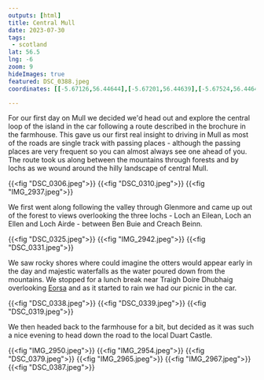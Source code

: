 ```yaml
---
outputs: [html]
title: Central Mull
date: 2023-07-30
tags:
 - scotland
lat: 56.5
lng: -6
zoom: 9
hideImages: true
featured: DSC_0388.jpeg
coordinates: [[-5.67126,56.44644],[-5.67201,56.44639],[-5.67524,56.44646],[-5.6763,56.44699],[-5.67933,56.44767],[-5.68154,56.44765],[-5.68454,56.44864],[-5.68728,56.44874],[-5.68992,56.44929],[-5.69023,56.44932],[-5.68896,56.44829],[-5.68621,56.44664],[-5.68252,56.4447],[-5.68197,56.44395],[-5.68198,56.44239],[-5.68568,56.43766],[-5.68817,56.43632],[-5.68744,56.43537],[-5.68779,56.43455],[-5.68986,56.43287],[-5.69059,56.43297],[-5.69186,56.43198],[-5.69421,56.43116],[-5.69506,56.43049],[-5.69776,56.42676],[-5.69852,56.42405],[-5.69963,56.42258],[-5.70108,56.42185],[-5.70295,56.42143],[-5.70825,56.42111],[-5.71052,56.42075],[-5.71212,56.42019],[-5.71675,56.41818],[-5.71903,56.41682],[-5.72375,56.41561],[-5.7292,56.41499],[-5.73088,56.41449],[-5.73568,56.41255],[-5.73757,56.41213],[-5.74013,56.41235],[-5.74528,56.41379],[-5.74711,56.41402],[-5.74984,56.41351],[-5.75115,56.41274],[-5.75284,56.41224],[-5.75846,56.41249],[-5.76052,56.41284],[-5.76308,56.41368],[-5.77436,56.41621],[-5.77701,56.41657],[-5.78175,56.41654],[-5.78535,56.41706],[-5.78908,56.41828],[-5.79252,56.41898],[-5.80275,56.42279],[-5.8073,56.42513],[-5.8143,56.42702],[-5.81823,56.42887],[-5.81963,56.42938],[-5.82189,56.42965],[-5.82389,56.42944],[-5.82645,56.42821],[-5.82709,56.42726],[-5.82729,56.42546],[-5.82774,56.42434],[-5.82932,56.42264],[-5.83136,56.4215],[-5.83949,56.41833],[-5.8418,56.41694],[-5.84269,56.41605],[-5.84578,56.41479],[-5.84612,56.41414],[-5.84524,56.41305],[-5.84683,56.40997],[-5.84838,56.40835],[-5.85183,56.40637],[-5.85425,56.40566],[-5.85953,56.40472],[-5.86393,56.40453],[-5.86618,56.40416],[-5.87537,56.4015],[-5.88237,56.39981],[-5.88597,56.39918],[-5.88849,56.39832],[-5.89134,56.39627],[-5.89484,56.39457],[-5.89695,56.39402],[-5.9004,56.39362],[-5.90394,56.39376],[-5.90845,56.3945],[-5.91244,56.39561],[-5.91572,56.39732],[-5.92087,56.39831],[-5.92449,56.39953],[-5.92932,56.40236],[-5.93119,56.4032],[-5.93714,56.4045],[-5.94094,56.40488],[-5.95991,56.40465],[-5.96302,56.40399],[-5.97107,56.40018],[-5.97267,56.39902],[-5.97339,56.39761],[-5.97381,56.39433],[-5.97464,56.39327],[-5.97626,56.39231],[-5.97698,56.39126],[-5.97973,56.39108],[-5.98289,56.39134],[-5.98747,56.39138],[-5.98898,56.39126],[-5.9911,56.38994],[-5.99425,56.38904],[-5.99727,56.38923],[-5.99925,56.39022],[-6.00212,56.39337],[-6.00361,56.39396],[-6.00575,56.39371],[-6.0104,56.39195],[-6.01177,56.39172],[-6.01524,56.39185],[-6.01758,56.39274],[-6.01913,56.39405],[-6.02074,56.39471],[-6.02283,56.39478],[-6.02522,56.39418],[-6.03036,56.3933],[-6.03511,56.39189],[-6.03698,56.39068],[-6.03951,56.38982],[-6.04318,56.38773],[-6.04816,56.38412],[-6.05106,56.38292],[-6.05169,56.38206],[-6.05449,56.38107],[-6.05913,56.38163],[-6.06023,56.38209],[-6.06232,56.38243],[-6.06619,56.38349],[-6.06779,56.3842],[-6.06848,56.38617],[-6.06988,56.38717],[-6.07147,56.38897],[-6.07677,56.39295],[-6.08019,56.39501],[-6.08934,56.39957],[-6.09059,56.40037],[-6.09482,56.40367],[-6.10023,56.4059],[-6.10207,56.40685],[-6.10554,56.40992],[-6.10655,56.41046],[-6.10958,56.41149],[-6.1167,56.41303],[-6.12085,56.41424],[-6.12297,56.41533],[-6.12806,56.4188],[-6.12952,56.42024],[-6.1304,56.42258],[-6.13191,56.42313],[-6.13461,56.42334],[-6.13493,56.42411],[-6.13431,56.42561],[-6.13618,56.4259],[-6.13662,56.42628],[-6.13566,56.42712],[-6.1337,56.42812],[-6.133,56.42962],[-6.13307,56.43036],[-6.13406,56.43196],[-6.13441,56.4338],[-6.13398,56.43549],[-6.13235,56.43914],[-6.13133,56.44107],[-6.12916,56.4439],[-6.12875,56.44474],[-6.12857,56.44654],[-6.12792,56.44801],[-6.12653,56.44918],[-6.12399,56.45023],[-6.11788,56.45123],[-6.11569,56.45099],[-6.11262,56.45096],[-6.10886,56.45059],[-6.10566,56.45066],[-6.10155,56.45043],[-6.09866,56.4506],[-6.0961,56.44962],[-6.09231,56.44929],[-6.09014,56.44868],[-6.08792,56.44855],[-6.08443,56.44785],[-6.08187,56.44805],[-6.07887,56.44752],[-6.07376,56.4481],[-6.07274,56.448],[-6.07139,56.4478],[-6.06763,56.44904],[-6.06369,56.44947],[-6.06113,56.45045],[-6.05742,56.45104],[-6.05431,56.45137],[-6.0526,56.45261],[-6.05176,56.45364],[-6.04972,56.45446],[-6.04926,56.45563],[-6.04746,56.45763],[-6.04524,56.45933],[-6.04136,56.46135],[-6.03953,56.46198],[-6.03592,56.46284],[-6.03435,56.46303],[-6.03227,56.46386],[-6.03058,56.46544],[-6.0272,56.46633],[-6.02077,56.46669],[-6.01742,56.46777],[-6.01614,56.46973],[-6.01295,56.47187],[-6.01168,56.47333],[-6.01016,56.47398],[-6.00958,56.47461],[-6.00864,56.47665],[-6.00734,56.47719],[-6.00297,56.47769],[-6.00102,56.47774],[-5.99816,56.4786],[-5.9949,56.47887],[-5.99252,56.47879],[-5.98968,56.47776],[-5.9871,56.47728],[-5.98678,56.47876],[-5.98876,56.47976],[-5.98908,56.48146],[-5.99044,56.48504],[-5.99025,56.48795],[-5.98884,56.49198],[-5.98737,56.49405],[-5.982,56.49644],[-5.97802,56.49764],[-5.97701,56.49825],[-5.96761,56.5055],[-5.96192,56.50768],[-5.95944,56.5082],[-5.95826,56.50922],[-5.95665,56.51006],[-5.95454,56.51077],[-5.95251,56.51031],[-5.95098,56.5099],[-5.9491,56.51035],[-5.94674,56.51351],[-5.94707,56.51498],[-5.94831,56.51675],[-5.94821,56.51721],[-5.94679,56.51708],[-5.9428,56.51718],[-5.93716,56.51769],[-5.93506,56.517],[-5.93406,56.51589],[-5.93146,56.51516],[-5.92805,56.5145],[-5.92526,56.51417],[-5.92175,56.51411],[-5.91237,56.51492],[-5.91097,56.5152],[-5.90447,56.51724],[-5.89304,56.52036],[-5.88932,56.52099],[-5.88724,56.52098],[-5.87533,56.52007],[-5.87234,56.52013],[-5.86516,56.52069],[-5.86239,56.52065],[-5.85955,56.52027],[-5.8561,56.52035],[-5.85382,56.52019],[-5.85169,56.51946],[-5.84606,56.51595],[-5.84201,56.51403],[-5.84058,56.51231],[-5.84017,56.51068],[-5.83962,56.50997],[-5.83781,56.5089],[-5.8339,56.5078],[-5.82782,56.50659],[-5.82217,56.50521],[-5.81784,56.50492],[-5.81539,56.50504],[-5.80731,56.50585],[-5.80545,56.50591],[-5.79877,56.50535],[-5.79428,56.50547],[-5.79176,56.50519],[-5.78704,56.50379],[-5.78293,56.5027],[-5.77992,56.50109],[-5.77889,56.50034],[-5.77805,56.49911],[-5.7773,56.49693],[-5.77659,56.49623],[-5.77115,56.49256],[-5.76779,56.48967],[-5.7651,56.48833],[-5.75931,56.48658],[-5.75409,56.4858],[-5.75104,56.48507],[-5.743,56.48214],[-5.74187,56.48186],[-5.73915,56.48183],[-5.7363,56.48222],[-5.73347,56.48217],[-5.73212,56.48189],[-5.72616,56.47983],[-5.72039,56.4773],[-5.71558,56.47482],[-5.71231,56.4736],[-5.70899,56.47194],[-5.70869,56.47198],[-5.70528,56.47015],[-5.70534,56.46998],[-5.70036,56.46808],[-5.6983,56.46642],[-5.69587,56.46208],[-5.69338,56.45889],[-5.69098,56.45402],[-5.6906,56.45298],[-5.69076,56.45176],[-5.69075,56.45022],[-5.69023,56.44932],[-5.68992,56.44929],[-5.68728,56.44874],[-5.68454,56.44864],[-5.68154,56.44765],[-5.67933,56.44767],[-5.6763,56.44699],[-5.67524,56.44646],[-5.67201,56.44639],[-5.67138,56.44713]]

---
```


For our first day on Mull we decided we'd head out and explore the central loop of the island in the car following a route described in the brochure in the farmhouse. This gave us our first real insight to driving in Mull as most of the roads are single track with passing places - although the passing places are very frequent so you can almost always see one ahead of you. The route took us along between the mountains through forests and by lochs as we wound around the hilly landscape of central Mull.


{{<fig "DSC_0306.jpeg">}}
{{<fig "DSC_0310.jpeg">}}
{{<fig "IMG_2937.jpeg">}}

We first went along following the valley through Glenmore and came up out of the forest to views overlooking the three lochs - Loch an Eilean, Loch an Ellen and Loch Airde - between Ben Buie and Creach Beinn. 

{{<fig "DSC_0325.jpeg">}}
{{<fig "IMG_2942.jpeg">}}
{{<fig "DSC_0331.jpeg">}}

We saw rocky shores where could imagine the otters would appear early in the day and majestic waterfalls as the water poured down from the mountains. We stopped for a lunch break near Traigh Doire Dhubhaig overlooking [Eorsa](https://en.wikipedia.org/wiki/Eorsa) and as it started to rain we had our picnic in the car.

{{<fig "DSC_0338.jpeg">}}
{{<fig "DSC_0339.jpeg">}}
{{<fig "DSC_0319.jpeg">}}

We then headed back to the farmhouse for a bit, but decided as it was such a nice evening to head down the road to the local Duart Castle. 

{{<fig "IMG_2950.jpeg">}}
{{<fig "IMG_2954.jpeg">}}
{{<fig "DSC_0379.jpeg">}}
{{<fig "IMG_2965.jpeg">}}
{{<fig "IMG_2967.jpeg">}}
{{<fig "DSC_0387.jpeg">}}

